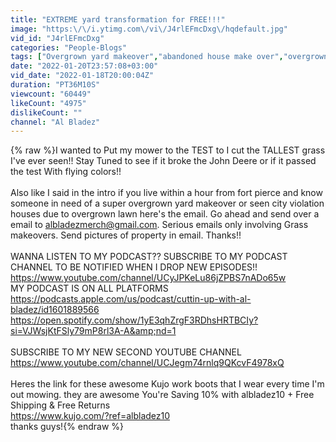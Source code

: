 ```yaml
---
title: "EXTREME yard transformation for FREE!!!"
image: "https:\/\/i.ytimg.com\/vi\/J4rlEFmcDxg\/hqdefault.jpg"
vid_id: "J4rlEFmcDxg"
categories: "People-Blogs"
tags: ["Overgrown yard makeover","abandoned house make over","overgrown yard clean up"]
date: "2022-01-20T23:57:08+03:00"
vid_date: "2022-01-18T20:00:04Z"
duration: "PT36M10S"
viewcount: "60449"
likeCount: "4975"
dislikeCount: ""
channel: "Al Bladez"
---
```

{% raw %}I wanted to Put my mower to the TEST to I cut the TALLEST grass I've ever seen!! Stay Tuned to see if it broke the John Deere or if it passed the test With flying colors!!<br /><br />Also like I said in the intro if you live within a hour from fort pierce and know someone in need of a super overgrown yard makeover or seen city violation houses due to overgrown lawn here's the email. Go ahead and send over a email to albladezmerch@gmail.com. Serious emails only involving Grass makeovers. Send pictures of property in email. Thanks!!<br /><br />WANNA LISTEN TO MY PODCAST?? SUBSCRIBE TO MY PODCAST CHANNEL TO BE NOTIFIED WHEN I DROP NEW EPISODES!!<br /><a rel="nofollow" target="blank" href="https://www.youtube.com/channel/UCyJPKeLu86jZPBS7nADo65w">https://www.youtube.com/channel/UCyJPKeLu86jZPBS7nADo65w</a><br />MY PODCAST IS ON ALL PLATFORMS<br /><a rel="nofollow" target="blank" href="https://podcasts.apple.com/us/podcast/cuttin-up-with-al-bladez/id1601889566">https://podcasts.apple.com/us/podcast/cuttin-up-with-al-bladez/id1601889566</a><br /><a rel="nofollow" target="blank" href="https://open.spotify.com/show/1yE3qhZrgF3RDhsHRTBCIy?si=VJWsjKtFSly79mP8rl3A-A&amp;nd=1">https://open.spotify.com/show/1yE3qhZrgF3RDhsHRTBCIy?si=VJWsjKtFSly79mP8rl3A-A&amp;nd=1</a><br /><br />SUBSCRIBE TO MY NEW SECOND YOUTUBE CHANNEL <br /><a rel="nofollow" target="blank" href="https://www.youtube.com/channel/UCJegm74rnlq9QKcvF4978xQ">https://www.youtube.com/channel/UCJegm74rnlq9QKcvF4978xQ</a><br /><br />Heres the link for these awesome Kujo work boots that I wear every time I'm out mowing. they are awesome You're Saving 10% with albladez10 + Free Shipping &amp; Free Returns<br /><a rel="nofollow" target="blank" href="https://www.kujo.com/?ref=albladez10">https://www.kujo.com/?ref=albladez10</a> <br />thanks guys!{% endraw %}
